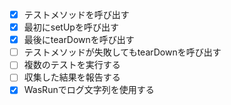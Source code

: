 - [x] テストメソッドを呼び出す
- [x] 最初にsetUpを呼び出す
- [x] 最後にtearDownを呼び出す
- [ ] テストメソッドが失敗してもtearDownを呼び出す
- [ ] 複数のテストを実行する
- [ ] 収集した結果を報告する
- [x] WasRunでログ文字列を使用する